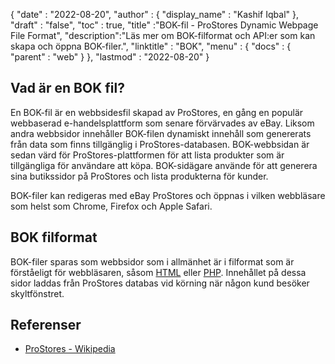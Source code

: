 {
  "date" : "2022-08-20",
  "author" : {
    "display_name" : "Kashif Iqbal"
},
  "draft" : "false",
  "toc" : true,
  "title" :"BOK-fil - ProStores Dynamic Webpage File Format",
  "description":"Läs mer om BOK-filformat och API:er som kan skapa och öppna BOK-filer.",
  "linktitle" : "BOK",
  "menu" : {
    "docs" : {
      "parent" : "web"
}
},
  "lastmod" : "2022-08-20"
}

## Vad är en BOK fil?

En BOK-fil är en webbsidesfil skapad av ProStores, en gång en populär webbaserad e-handelsplattform som senare förvärvades av eBay. Liksom andra webbsidor innehåller BOK-filen dynamiskt innehåll som genererats från data som finns tillgänglig i ProStores-databasen. BOK-webbsidan är sedan värd för ProStores-plattformen för att lista produkter som är tillgängliga för användare att köpa. BOK-sidägare använde för att generera sina butikssidor på ProStores och lista produkterna för kunder.

BOK-filer kan redigeras med eBay ProStores och öppnas i vilken webbläsare som helst som Chrome, Firefox och Apple Safari.

## BOK filformat

BOK-filer sparas som webbsidor som i allmänhet är i filformat som är förståeligt för webbläsaren, såsom [HTML](/sv/web/html/) eller [PHP](/sv/programming/php/). Innehållet på dessa sidor laddas från ProStores databas vid körning när någon kund besöker skyltfönstret.

## Referenser

* [ProStores - Wikipedia](https://en.wikipedia.org/wiki/ProStores)

